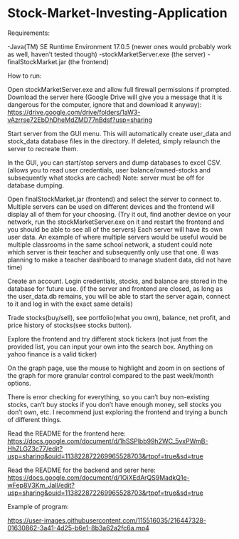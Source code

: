 # Stock-Market-Investing-Application

Requirements:

-Java(TM) SE Runtime Environment 17.0.5 (newer ones would probably work as well, haven’t tested though)
-stockMarketServer.exe (the server)
-finalStockMarket.jar (the frontend)



How to run:

Open stockMarketServer.exe and allow full firewall permissions if prompted. Download the server here (Google Drive will give you a message that it is dangerous for the computer, ignore that and download it anyway): https://drive.google.com/drive/folders/1aW3-vAzrrse72EbDhDheMdZMD77nBdsf?usp=sharing

Start server from the GUI menu. This will automatically create user_data and stock_data database files in the directory. If deleted, simply relaunch the server to recreate them.

In the GUI, you can start/stop servers and dump databases to excel CSV. (allows you to read user credentials, user balance/owned-stocks and subsequently what stocks are cached) Note: server must be off for database dumping.

Open finalStockMarket.jar (frontend) and select the server to connect to. Multiple servers can be used on different devices and the frontend will display all of them for your choosing. (Try it out, find another device on your network, run the stockMarketServer.exe on it and restart the frontend and you should be able to see all of the servers) Each server will have its own user data. An example of where multiple servers would be useful would be multiple classrooms in the same school network, a student could note which server is their teacher and subsequently only use that one. (I was planning to make a teacher dashboard to manage student data, did not have time)

Create an account. Login credentials, stocks, and balance are stored in the database for future use. (if the server and frontend are closed, as long as the user_data.db remains, you will be able to start the server again, connect to it and log in with the exact same details)

Trade stocks(buy/sell), see portfolio(what you own), balance, net profit, and price history of stocks(see stocks button).

Explore the frontend and try different stock tickers (not just from the provided list, you can input your own into the search box. Anything on yahoo finance is a valid ticker)

On the graph page, use the mouse to highlight and zoom in on sections of the graph for more granular control compared to the past week/month options.

There is error checking for everything, so you can’t buy non-existing stocks, can’t buy stocks if you don’t have enough money, sell stocks you don’t own, etc. I recommend just exploring the frontend and trying a bunch of different things. 


Read the README for the frontend here: https://docs.google.com/document/d/1hSSPlbb99h2WC_5vxPWmB-HhZLGZ3c77/edit?usp=sharing&ouid=113822872269965528703&rtpof=true&sd=true

Read the README for the backend and serer here: https://docs.google.com/document/d/1OiXEdArQS9MadkQ1e-wFep8V3Km_JaIl/edit?usp=sharing&ouid=113822872269965528703&rtpof=true&sd=true


Example of program:


https://user-images.githubusercontent.com/115516035/216447328-01630862-3a41-4d25-b6e1-8b3a62a2fc6a.mp4


